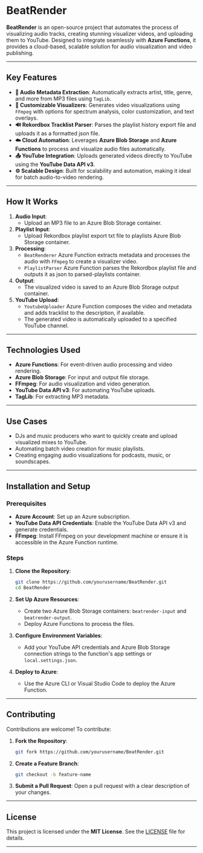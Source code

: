 ﻿# BeatRender

**BeatRender** is an open-source project that automates the process of visualizing audio tracks, creating stunning visualizer videos, and uploading them to YouTube. Designed to integrate seamlessly with **Azure Functions**, it provides a cloud-based, scalable solution for audio visualization and video publishing.

---

## Key Features

- **🎵 Audio Metadata Extraction**: Automatically extracts artist, title, genre, and more from MP3 files using `TagLib`.
- **🎨 Customizable Visualizers**: Generates video visualizations using `FFmpeg` with options for spectrum analysis, color customization, and text overlays.
- **🔊 Rekordbox Tracklist Parser**: Parses the playlist history export file and uploads it as a formatted json file.
- **☁️ Cloud Automation**: Leverages **Azure Blob Storage** and **Azure Functions** to process and visualize audio files automatically.
- **📤 YouTube Integration**: Uploads generated videos directly to YouTube using the **YouTube Data API v3**.
- **⚙️ Scalable Design**: Built for scalability and automation, making it ideal for batch audio-to-video rendering.

---

## How It Works

1. **Audio Input**:
   - Upload an MP3 file to an Azure Blob Storage container.
2. **Playlist Input**: 
   - Upload Rekordbox playlist export txt file to playlists Azure Blob Storage container.
3. **Processing**:
   - `BeatRenderer` Azure Function extracts metadata and processes the audio with `FFmpeg` to create a visualizer video.
   - `PlaylistParser` Azure Function parses the Rekordbox playlist file and outputs it as json to parsed-playlists container.
4. **Output**:
   - The visualized video is saved to an Azure Blob Storage output container.
5. **YouTube Upload**:
   - `YoutubeUploader` Azure Function composes the video and metadata and adds tracklist to the description, if available.
   - The generated video is automatically uploaded to a specified YouTube channel.

---

## Technologies Used

- **Azure Functions**: For event-driven audio processing and video rendering.
- **Azure Blob Storage**: For input and output file storage.
- **FFmpeg**: For audio visualization and video generation.
- **YouTube Data API v3**: For automating YouTube uploads.
- **TagLib**: For extracting MP3 metadata.

---

## Use Cases

- DJs and music producers who want to quickly create and upload visualized mixes to YouTube.
- Automating batch video creation for music playlists.
- Creating engaging audio visualizations for podcasts, music, or soundscapes.

---

## Installation and Setup

### Prerequisites

- **Azure Account**: Set up an Azure subscription.
- **YouTube Data API Credentials**: Enable the YouTube Data API v3 and generate credentials.
- **FFmpeg**: Install FFmpeg on your development machine or ensure it is accessible in the Azure Function runtime.

### Steps

1. **Clone the Repository**:
   ```bash
   git clone https://github.com/yourusername/BeatRender.git
   cd BeatRender
   ```

2. **Set Up Azure Resources**:
   - Create two Azure Blob Storage containers: `beatrender-input` and `beatrender-output`.
   - Deploy Azure Functions to process the files.

3. **Configure Environment Variables**:
   - Add your YouTube API credentials and Azure Blob Storage connection strings to the function's app settings or `local.settings.json`.

4. **Deploy to Azure**:
   - Use the Azure CLI or Visual Studio Code to deploy the Azure Function.

---

## Contributing

Contributions are welcome! To contribute:

1. **Fork the Repository**:
   ```bash
   git fork https://github.com/yourusername/BeatRender.git
   ```

2. **Create a Feature Branch**:
   ```bash
   git checkout -b feature-name
   ```

3. **Submit a Pull Request**:
   Open a pull request with a clear description of your changes.

---

## License

This project is licensed under the **MIT License**. See the [LICENSE](LICENSE) file for details.

---